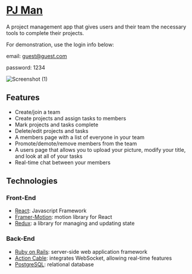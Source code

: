 # [PJ Man](https://pj-man.herokuapp.com/)

A project management app that gives users and their team the necessary tools to complete their projects.

For demonstration, use the login info below:

email: guest@guest.com

password: 1234

![Screenshot (1)](https://user-images.githubusercontent.com/88467268/145734868-51db9167-c5ae-4a95-96c8-86fceed91964.png)

## Features
* Create/join a team
* Create projects and assign tasks to members
* Mark projects and tasks complete
* Delete/edit projects and tasks
* A members page with a list of everyone in your team
* Promote/demote/remove members from the team
* A users page that allows you to upload your picture, modify your title, and look at all of your tasks
* Real-time chat between your members

## Technologies
### Front-End
* [React](https://reactjs.org/): Javascript Framework
* [Framer-Motion](https://www.framer.com/motion/): motion library for React
* [Redux](https://redux.js.org/): a library for managing and updating state
### Back-End
* [Ruby on Rails](https://rubyonrails.org/): server-side web application framework
* [Action Cable](https://guides.rubyonrails.org/action_cable_overview.html): integrates WebSocket, allowing real-time features
* [PostgreSQL](https://www.postgresql.org/): relational database

